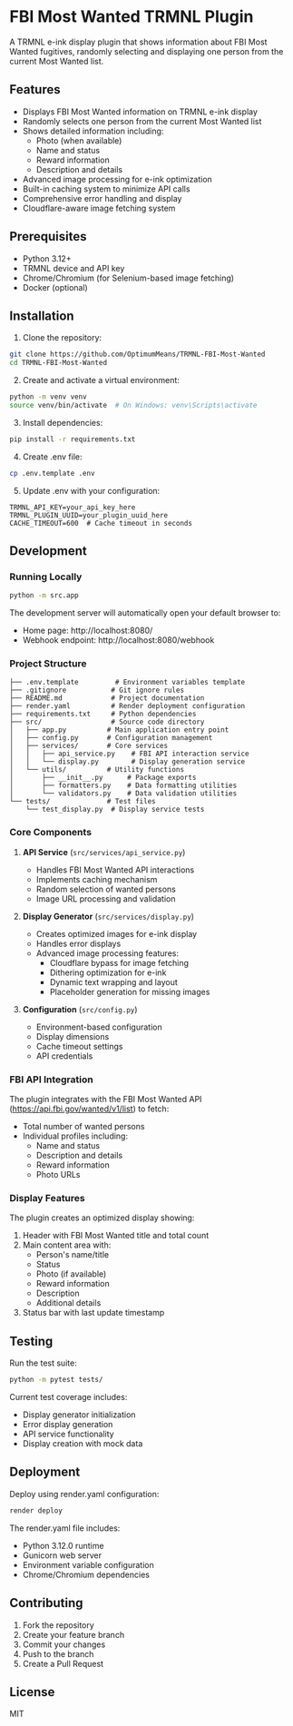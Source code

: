 # FBI Most Wanted TRMNL Plugin

A TRMNL e-ink display plugin that shows information about FBI Most Wanted fugitives, randomly selecting and displaying one person from the current Most Wanted list.

## Features

- Displays FBI Most Wanted information on TRMNL e-ink display
- Randomly selects one person from the current Most Wanted list
- Shows detailed information including:
  - Photo (when available)
  - Name and status
  - Reward information
  - Description and details
- Advanced image processing for e-ink optimization
- Built-in caching system to minimize API calls
- Comprehensive error handling and display
- Cloudflare-aware image fetching system

## Prerequisites

- Python 3.12+
- TRMNL device and API key
- Chrome/Chromium (for Selenium-based image fetching)
- Docker (optional)

## Installation

1. Clone the repository:
```bash
git clone https://github.com/OptimumMeans/TRMNL-FBI-Most-Wanted
cd TRMNL-FBI-Most-Wanted
```

2. Create and activate a virtual environment:
```bash
python -m venv venv
source venv/bin/activate  # On Windows: venv\Scripts\activate
```

3. Install dependencies:
```bash
pip install -r requirements.txt
```

4. Create .env file:
```bash
cp .env.template .env
```

5. Update .env with your configuration:
```
TRMNL_API_KEY=your_api_key_here
TRMNL_PLUGIN_UUID=your_plugin_uuid_here
CACHE_TIMEOUT=600  # Cache timeout in seconds
```

## Development

### Running Locally

```bash
python -m src.app
```

The development server will automatically open your default browser to:
- Home page: http://localhost:8080/
- Webhook endpoint: http://localhost:8080/webhook

### Project Structure
```
├── .env.template         # Environment variables template
├── .gitignore           # Git ignore rules
├── README.md            # Project documentation
├── render.yaml          # Render deployment configuration
├── requirements.txt     # Python dependencies
├── src/                 # Source code directory
│   ├── app.py          # Main application entry point
│   ├── config.py       # Configuration management
│   ├── services/       # Core services
│   │   ├── api_service.py    # FBI API interaction service
│   │   └── display.py        # Display generation service
│   └── utils/          # Utility functions
│       ├── __init__.py      # Package exports
│       ├── formatters.py    # Data formatting utilities
│       └── validators.py    # Data validation utilities
└── tests/              # Test files
    └── test_display.py  # Display service tests
```

### Core Components

1. **API Service** (`src/services/api_service.py`)
   - Handles FBI Most Wanted API interactions
   - Implements caching mechanism
   - Random selection of wanted persons
   - Image URL processing and validation

2. **Display Generator** (`src/services/display.py`)
   - Creates optimized images for e-ink display
   - Handles error displays
   - Advanced image processing features:
     - Cloudflare bypass for image fetching
     - Dithering optimization for e-ink
     - Dynamic text wrapping and layout
     - Placeholder generation for missing images

3. **Configuration** (`src/config.py`)
   - Environment-based configuration
   - Display dimensions
   - Cache timeout settings
   - API credentials

### FBI API Integration

The plugin integrates with the FBI Most Wanted API (https://api.fbi.gov/wanted/v1/list) to fetch:
- Total number of wanted persons
- Individual profiles including:
  - Name and status
  - Description and details
  - Reward information
  - Photo URLs

### Display Features

The plugin creates an optimized display showing:
1. Header with FBI Most Wanted title and total count
2. Main content area with:
   - Person's name/title
   - Status
   - Photo (if available)
   - Reward information
   - Description
   - Additional details
3. Status bar with last update timestamp

## Testing

Run the test suite:

```bash
python -m pytest tests/
```

Current test coverage includes:
- Display generator initialization
- Error display generation
- API service functionality
- Display creation with mock data

## Deployment

Deploy using render.yaml configuration:

```bash
render deploy
```

The render.yaml file includes:
- Python 3.12.0 runtime
- Gunicorn web server
- Environment variable configuration
- Chrome/Chromium dependencies

## Contributing

1. Fork the repository
2. Create your feature branch
3. Commit your changes
4. Push to the branch
5. Create a Pull Request

## License

MIT
